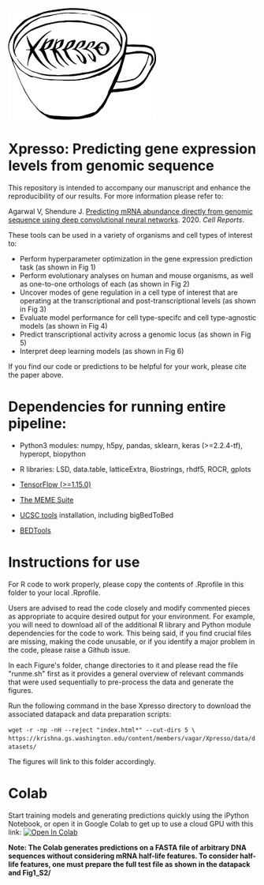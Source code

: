 <img src="xpresso_logo.png" width="300">

# Xpresso: Predicting gene expression levels from genomic sequence

This repository is intended to accompany our manuscript and enhance the reproducibility of our results. For more information please refer to:

Agarwal V, Shendure J. [Predicting mRNA abundance directly from genomic sequence using deep convolutional neural networks](https://www.biorxiv.org/content/10.1101/416685v2). 2020. _Cell Reports_.

These tools can be used in a variety of organisms and cell types of interest to:

* Perform hyperparameter optimization in the gene expression prediction task (as shown in Fig 1)
* Perform evolutionary analyses on human and mouse organisms, as well as one-to-one orthologs of each (as shown in Fig 2)
* Uncover modes of gene regulation in a cell type of interest that are operating at the transcriptional and post-transcriptional levels (as shown in Fig 3)
* Evaluate model performance for cell type-specifc and cell type-agnostic models (as shown in Fig 4)
* Predict transcriptional activity across a genomic locus (as shown in Fig 5)
* Interpret deep learning models (as shown in Fig 6)

If you find our code or predictions to be helpful for your work, please cite the paper above.


# Dependencies for running entire pipeline:
* Python3 modules: numpy, h5py, pandas, sklearn, keras (>=2.2.4-tf), hyperopt, biopython

* R libraries: LSD, data.table, latticeExtra, Biostrings, rhdf5, ROCR, gplots

* [TensorFlow (>=1.15.0)](https://www.tensorflow.org/install/)

* [The MEME Suite](http://meme-suite.org/doc/download.html?man_type=web)

* [UCSC tools](http://hgdownload.soe.ucsc.edu/downloads.html#source_downloads) installation, including bigBedToBed

* [BEDTools](https://github.com/arq5x/bedtools2/releases)

# Instructions for use

For R code to work properly, please copy the contents of .Rprofile in this folder to your local .Rprofile.

Users are advised to read the code closely and modify commented pieces as appropriate to acquire
desired output for your environment. For example, you will need to download all of the additional
R library and Python module dependencies for the code to work. This being said, if you find crucial
files are missing, making the code unusable, or if you identify a major problem in the code, please
raise a Github issue.

In each Figure's folder, change directories to it and please read the file "runme.sh" first as it provides a general overview of relevant commands that were used sequentially to pre-process the data and generate the figures.

Run the following command in the base Xpresso directory to download the associated datapack and data
preparation scripts:

`wget -r -np -nH --reject "index.html*" --cut-dirs 5 \
 https://krishna.gs.washington.edu/content/members/vagar/Xpresso/data/datasets/`

The figures will link to this folder accordingly.

# Colab

Start training models and generating predictions quickly using the iPython Notebook,
or open it in Google Colab to get up to use a cloud GPU with this link:
[![Open In Colab](https://colab.research.google.com/assets/colab-badge.svg)](https://colab.research.google.com/gist/vagarwal87/bdd33e66fa2c59c41409ca47e7132e61/xpresso.ipynb)

**Note: The Colab generates predictions on a FASTA file of arbitrary DNA sequences without considering mRNA half-life features. To consider half-life features, one must prepare the full test file as shown
in the datapack and Fig1_S2/**
